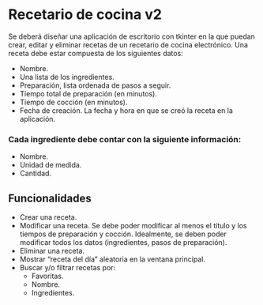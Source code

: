 # Recetario de cocina v2
Se deberá diseñar una aplicación de escritorio con tkinter en la que puedan crear, editar y
eliminar recetas de un recetario de cocina electrónico.
Una receta debe estar compuesta de los siguientes datos:
- Nombre.
- Una lista de los ingredientes.
- Preparación, lista ordenada de pasos a seguir.
- Tiempo total de preparación (en minutos).
- Tiempo de cocción (en minutos).
- Fecha de creación. La fecha y hora en que se creó la receta en la aplicación.

### Cada ingrediente debe contar con la siguiente información:
- Nombre.
- Unidad de medida.
- Cantidad.

## Funcionalidades
- Crear una receta.
- Modificar una receta. Se debe poder modificar al menos el título y los tiempos de
preparación y cocción. Idealmente, se deben poder modificar todos los datos
(ingredientes, pasos de preparación).
- Eliminar una receta.
- Mostrar “receta del día” aleatoria en la ventana principal.
- Buscar y/o filtrar recetas por:
  - Favoritas.
  - Nombre.
  - Ingredientes.
